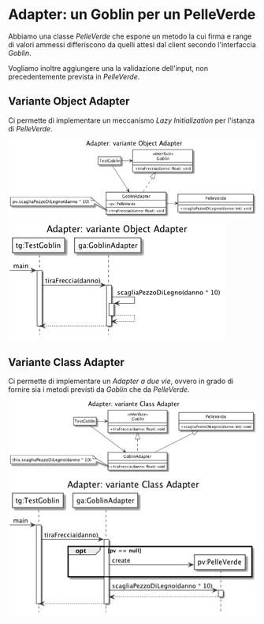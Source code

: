 # Adapter: un Goblin per un PelleVerde

Abbiamo una classe *PelleVerde* che espone un metodo la cui firma e range di valori ammessi differiscono da quelli attesi dal client secondo l'interfaccia *Goblin*.

Vogliamo inoltre aggiungere una la validazione dell'input, non precedentemente prevista in *PelleVerde*.

## Variante Object Adapter

Ci permette di implementare un meccanismo *Lazy Initialization* per l'istanza di *PelleVerde*.

![Diagramma delle Classi: Object Adapter](uml/class_diagram_oa.png)
![Diagramma di Sequenza: Object Adapter](uml/sequence_diagram_oa.png)

## Variante Class Adapter

Ci permette di implementare un *Adapter a due vie*, ovvero in grado di fornire sia i metodi previsti da *Goblin* che da *PelleVerde*.

![Diagramma delle Classi: Class Adapter](uml/class_diagram_ca.png)
![Diagramma di Sequenza: Class Adapter](uml/sequence_diagram_ca.png)
